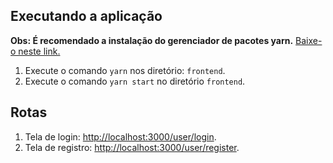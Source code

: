## Executando a aplicação

**Obs: É recomendado a instalação do gerenciador de pacotes yarn.**
<a href="https://yarnpkg.com/pt-BR/">Baixe-o neste link.</a>

1. Execute o comando `yarn` nos diretório: `frontend`.
2. Execute o comando `yarn start` no diretório `frontend`.

## Rotas

1. Tela de login: <a href="http://localhost:3000/user/login">http://localhost:3000/user/login</a>.
2. Tela de registro: <a href="http://localhost:3000/user/register">http://localhost:3000/user/register</a>.
